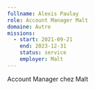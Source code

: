 ```yaml
---
fullname: Alexis Paulay
role: Account Manager Malt
domaine: Autre
missions:
  - start: 2021-09-21
    end: 2023-12-31
    status: service
    employer: Malt
---
```


Account Manager chez Malt
